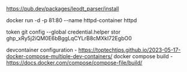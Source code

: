 https://pub.dev/packages/leodt_parser/install

docker run -d -p 81:80 --name httpd-container httpd

token
git config --global credential.helper stor
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

devcontainer configuration - https://toptechtips.github.io/2023-05-17-docker-compose-multiple-dev-containers/
docker compose build - https://docs.docker.com/compose/compose-file/build/

